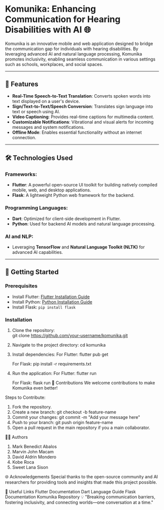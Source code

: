 # Komunika: Enhancing Communication for Hearing Disabilities with AI 🌐  

Komunika is an innovative mobile and web application designed to bridge the communication gap for individuals with hearing disabilities. By leveraging advanced AI and natural language processing, Komunika promotes inclusivity, enabling seamless communication in various settings such as schools, workplaces, and social spaces.

---

## 📱 Features  
- **Real-Time Speech-to-Text Translation**: Converts spoken words into text displayed on a user's device.  
- **Sign/Text-to-Text/Speech Conversion**: Translates sign language into text or speech using AI.  
- **Video Captioning**: Provides real-time captions for multimedia content.  
- **Customizable Notifications**: Vibrational and visual alerts for incoming messages and system notifications.  
- **Offline Mode**: Enables essential functionality without an internet connection.  

---

## 🛠️ Technologies Used  
### Frameworks:  
- **Flutter**: A powerful open-source UI toolkit for building natively compiled mobile, web, and desktop applications.  
- **Flask**: A lightweight Python web framework for the backend.  

### Programming Languages:  
- **Dart**: Optimized for client-side development in Flutter.  
- **Python**: Used for backend AI models and natural language processing.  

### AI and NLP:  
- Leveraging **TensorFlow** and **Natural Language Toolkit (NLTK)** for advanced AI capabilities.  

---

## 🚀 Getting Started  

### Prerequisites  
- Install Flutter: [Flutter Installation Guide](https://flutter.dev/docs/get-started/install)  
- Install Python: [Python Installation Guide](https://www.python.org/downloads/)  
- Install Flask: `pip install flask`  

### Installation  

1. Clone the repository:  
   git clone https://github.com/your-username/komunika.git
2. Navigate to the project directory:
    cd komunika
3. Install dependencies:
    For Flutter:
    flutter pub get
   
    For Flask:
    pip install -r requirements.txt
5. Run the application:
      For Flutter:
      flutter run
   
      For Flask:
      flask run
🧩 Contributions
We welcome contributions to make Komunika even better!

Steps to Contribute:
1. Fork the repository.
2. Create a new branch:
      git checkout -b feature-name
3. Commit your changes:
      git commit -m "Add your message here"
4. Push to your branch:
      git push origin feature-name
5. Open a pull request in the main repository if you a main collaborator.

🧑‍💻 Authors
1. Mark Benedict Abalos
2. Marvin John Macam
3. David Aldrin Mondero
4. Kobe Roca
5. Sweet Lana Sison

🌐 Acknowledgements
Special thanks to the open-source community and AI researchers for providing tools and insights that made this project possible.

🔗 Useful Links
Flutter Documentation
Dart Language Guide
Flask Documentation
Komunika Repository
💡 "Breaking communication barriers, fostering inclusivity, and connecting worlds—one conversation at a time."

